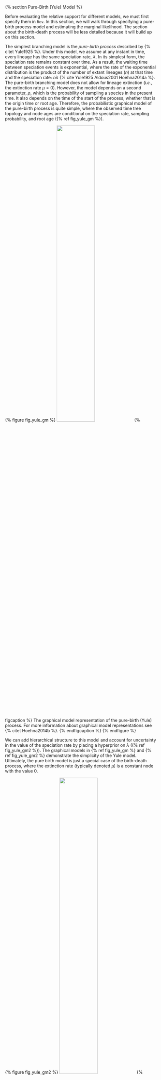 {% section Pure-Birth (Yule) Model %}


Before evaluating the relative support for different models, we must
first specify them in `Rev`. In this section, we will walk through
specifying a pure-birth process model and estimating the marginal
likelihood. The section about the birth-death process will be less
detailed because it will build up on this section.

The simplest branching model is the *pure-birth process* described by
{% citet Yule1925 %}. Under this model, we assume at any instant in time, every
lineage has the same speciation rate, $\lambda$. In its simplest form,
the speciation rate remains constant over time. As a result, the waiting
time between speciation events is exponential, where the rate of the
exponential distribution is the product of the number of extant lineages
($n$) at that time and the speciation rate: $n\lambda$
{% cite Yule1925 Aldous2001 Hoehna2014a %}. The pure-birth branching model
does not allow for lineage extinction
(*i.e.*, the extinction rate $\mu=0$). However,
the model depends on a second parameter, $\rho$, which is the
probability of sampling a species in the present time. It also depends
on the time of the start of the process, whether that is the origin time
or root age. Therefore, the probabilistic graphical model of the
pure-birth process is quite simple, where the observed time tree
topology and node ages are conditional on the speciation rate, sampling
probability, and root age ({% ref fig_yule_gm %}).

{% figure fig_yule_gm %}
<img src="figures/yule_gm.png" width="50%" height="50%" /> 
{% figcaption %} 
The graphical model representation of the pure-birth (Yule) process. 
For more information about graphical model representations see {% citet Hoehna2014b %}.
{% endfigcaption %}
{% endfigure %}

We can add hierarchical structure to this model and account for
uncertainty in the value of the speciation rate by placing a hyperprior
on $\lambda$ ({% ref fig_yule_gm2 %}). The graphical models in {% ref fig_yule_gm %} 
and {% ref fig_yule_gm2 %} demonstrate the simplicity of the
Yule model. Ultimately, the pure birth model is just a special case of
the birth-death process, where the extinction rate (typically denoted
$\mu$) is a constant node with the value 0.

{% figure fig_yule_gm2 %}
<img src="figures/yule_gm2.png" width="50%" height="50%" /> 
{% figcaption %} 
The graphical model representation
of the pure-birth (Yule) process, where the speciation rate is treated
as a random variable drawn from a lognormal distribution.
{% endfigcaption %}
{% endfigure %}

For this exercise, we will specify a Yule model, such that the
speciation rate is a stochastic node, drawn from a lognormal
distribution as in {% ref fig_yule_gm2 %}. In a Bayesian framework, we
are interested in estimating the posterior probability of $\lambda$
given that we observe a time tree. 

$$
\begin{equation}
\mathbb{P}(\lambda \mid \Psi) = \frac{\mathbb{P}(\Psi \mid \lambda)\mathbb{P}(\lambda \mid \nu)}{\mathbb{P}(\Psi)} 
\tag{Bayes Theorem}\label{eq:bayes_thereom}
\end{equation}
$$

In this example, we have a phylogeny of 233 primates. We are treating
the time tree $\Psi$ as an observation, thus clamping the model with an
observed value. The time tree we are conditioning the process on is
taken from the analysis by {% citet MagnusonFord2012 %}. Furthermore, there are
approximately 367 described primates species, so we will fix the
parameter $\rho$ to $233/367$.

&#8680; The full Yule-model specification is in the file called `Yule.Rev`.


{% subsection Read the tree %}

Begin by reading in the observed tree.
```
T <- readTrees("data/primates_tree.nex")[1]
```
From this tree, we can get some helpful variables:
```
taxa <- T.taxa()
```
Additionally, we can initialize a variable for our vector of
moves and monitors:
```
moves    = VectorMoves()
monitors = VectorMonitors()
```


{% subsection Specifying the model %}

{% subsubsection Birth rate %}

The model we are specifying only has three nodes
({% ref fig_yule_gm2 %}). We can specify the birth rate $\lambda$, the
mean and standard deviation of the lognormal hyperprior on $\lambda$,
and the conditional dependency of the two parameters all in one line of
`Rev` code.
```
birth_rate_mean <- ln( ln(367/2) / T.rootAge() )
birth_rate_sd <- 0.587405
birth_rate ~ dnLognormal(mean=birth_rate_mean,sd=birth_rate_sd)
```

Here, the stochastic node called `birth_rate` represents the speciation
rate $\lambda$. `birth_rate_mean` and `birth_rate_sd` are the prior
mean and prior standard deviation, respectively. We chose the prior mean
so that it is centered around observed number of species
(*i.e.*, the expected number of species under a
Yule process will thus be equal to the observed number of species) and a
prior standard deviation of 0.587405 which creates a lognormal
distribution with 95% prior probability spanning exactly one order of
magnitude. If you want to represent more prior uncertainty by,
*e.g.,* allowing for two orders of magnitude in
the 95% prior probability then you can simply multiply `birth_rate_sd`
by a factor of 2.

To estimate the value of $\lambda$, we assign a proposal mechanism to
operate on this node. In RevBayes these MCMC sampling algorithms are
called *moves*. We need to create a vector of moves and we can do this
by using vector indexing and our pre-initialized iterator `mi`. We will
use a scaling move on $\lambda$ called `mvScale`.
```
moves.append( mvScale(birth_rate,lambda=1,tune=true,weight=3) )
```

{% subsubsection Sampling probability %}

Our prior belief is that we have sampled 233 out of 367 living primate
species. To account for this we can set the sampling parameter as a
constant node with a value of 233/367
```
rho <- T.ntips()/367
```

{% subsubsection Root age %}

Any stochastic branching process must be conditioned on a time that
represents the start of the process. Typically, this parameter is the
*origin time* and it is assumed that the process started with *one*
lineage. Thus, the origin of a birth-death process is the node that is
*ancestral* to the root node of the tree. For macroevolutionary data,
particularly without any sampled fossils, it is difficult to use the
origin time. To accommodate this, we can condition on the age of the
root by assuming the process started with *two* lineages that both
originate at the time of the root.

We can get the value for the root from the {% citet MagnusonFord2012 %} tree.
```
root_time <- T.rootAge()
```

{% subsubsection The time tree %}

Now we have all of the parameters we need to specify the full pure-birth
model. We can initialize the stochastic node representing the time tree.
Note that we set the `mu` parameter to the constant value `0.0`.
```
timetree ~ dnBDP(lambda=birth_rate, mu=0.0, rho=rho, rootAge=root_time, samplingStrategy="uniform", condition="survival", taxa=taxa)
```
If you refer back to Equation \eqref{eq:bayes_thereom} and {% ref fig_yule_gm2 %}, 
the time tree $\Psi$ is the variable we observe,
*i.e.*, the data. We can set this in `Rev` by
using the `clamp()` function.
```
timetree.clamp(T)
```
Here we are fixing the value of the time tree to our observed tree from
{% citet MagnusonFord2012 %}.

Finally, we can create a workspace object of our whole model using the
`model()` function. Workspace objects are initialized using the `=`
operator. This distinguishes the objects used by the program to run the
MCMC analysis from the distinct nodes of our graphical model. The model
workspace objects makes it easy to work with the model in `Rev` and
creates a wrapper around our model DAG. Because our model is a directed,
acyclic graph (DAG), we only need to give the model wrapper function a
single node and it does the work to find all the other nodes through
their connections.
```
mymodel = model(birth_rate)
```
The `model()` function traverses all of the connections and finds all of
the nodes we specified.


{% subsection Running an MCMC analysis %}

{% subsubsection Specifying Monitors %}

For our MCMC analysis, we need to set up a vector of *monitors* to
record the states of our Markov chain. The monitor functions are all
called `mn\*`, where `\*` is the wildcard representing the monitor type.
First, we will initialize the model monitor using the `mnModel`
function. This creates a new monitor variable that will output the
states for all model parameters when passed into a MCMC function.
```
monitors.append( mnModel(filename="output/primates_Yule.log",printgen=10, separator = TAB) )
```
Additionally, create a screen monitor that will report the states of
specified variables to the screen with `mnScreen`:
```
monitors.append( mnScreen(printgen=1000, birth_rate) )
```


{% subsubsection Initializing and Running the MCMC Simulation %}

With a fully specified model, a set of monitors, and a set of moves, we
can now set up the MCMC algorithm that will sample parameter values in
proportion to their posterior probability. The `mcmc()` function will
create our MCMC object:
```
mymcmc = mcmc(mymodel, monitors, moves)
```
We may wish to run the `.burnin()` member function,
*i.e.*, if we wish to pre-run the chain and
discard the initial states. Recall that the `.burnin()` function
specifies a *completely separate* preliminary MCMC analysis that is used
to tune the scale of the moves to improve mixing of the MCMC analysis.
```
mymcmc.burnin(generations=10000,tuningInterval=200)
```
Now, run the MCMC:
```
mymcmc.run(generations=50000)
```
When the analysis is complete, you will have the monitored files in your
output directory.

&#8680; The `Rev` file for performing this analysis: `mcmc_Yule.Rev`